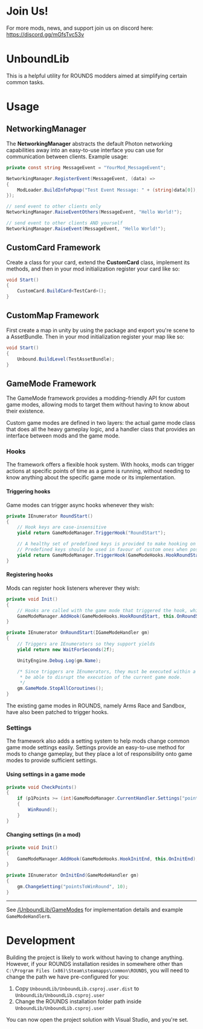 # Join Us!
For more mods, news, and support join us on discord here: https://discord.gg/mGfsTvc53v

# UnboundLib
This is a helpful utility for ROUNDS modders aimed at simplifying certain common tasks.

# Usage

## NetworkingManager
The **NetworkingManager** abstracts the default Photon networking capabilities away into an easy-to-use interface you can use for communication between clients.
Example usage:
```c#
private const string MessageEvent = "YourMod_MessageEvent";

NetworkingManager.RegisterEvent(MessageEvent, (data) =>
{
	ModLoader.BuildInfoPopup("Test Event Message: " + (string)data[0]);    // should print "Test Event Message: Hello World!"
});

// send event to other clients only
NetworkingManager.RaiseEventOthers(MessageEvent, "Hello World!");

// send event to other clients AND yourself
NetworkingManager.RaiseEvent(MessageEvent, "Hello World!");
```

## CustomCard Framework
Create a class for your card, extend the **CustomCard** class, implement its methods, and then in your mod initialization register your card like so:
```c#
void Start()
{
    CustomCard.BuildCard<TestCard>();
}
```

## CustomMap Framework
First create a map in unity by using the package and export you're scene to a AssetBundle. Then in your mod initialization register your map like so:

```c#
void Start()
{
    Unbound.BuildLevel(TestAssetBundle);
}
```

## GameMode Framework
The GameMode framework provides a modding-friendly API for custom game modes, allowing mods to target them without having to know about their existence.

Custom game modes are defined in two layers: the actual game mode class that does all the heavy gameplay logic, and a handler class that provides an interface
between mods and the game mode.

### Hooks
The framework offers a flexible hook system. With hooks, mods can trigger actions at specific points of time as a game is running, without needing to know
anything about the specific game mode or its implementation.

#### Triggering hooks
Game modes can trigger async hooks whenever they wish:

```csharp
private IEnumerator RoundStart()
{
	// Hook keys are case-insensitive
	yield return GameModeManager.TriggerHook("RoundStart");

	// A healthy set of predefined keys is provided to make hooking on to them easier.
	// Predefined keys should be used in favour of custom ones when possible.
	yield return GameModeManager.TriggerHook(GameModeHooks.HookRoundStart);
}
```

#### Registering hooks
Mods can register hook listeners wherever they wish:

```csharp
private void Init()
{
	// Hooks are called with the game mode that triggered the hook, which is always the currently active game mode
	GameModeManager.AddHook(GameModeHooks.HookRoundStart, this.OnRoundStart);
}

private IEnumerator OnRoundStart(IGameModeHandler gm)
{
	// Triggers are IEnumerators so they support yields
	yield return new WaitForSeconds(2f);

	UnityEngine.Debug.Log(gm.Name);

	/* Since triggers are IEnumerators, they must be executed within a coroutine. This means triggers are guaranteed to
	 * be able to disrupt the execution of the current game mode.
	 */
	gm.GameMode.StopAllCoroutines();
}
```

The existing game modes in ROUNDS, namely Arms Race and Sandbox, have also been patched to trigger hooks.

### Settings
The framework also adds a setting system to help mods change common game mode settings easily. Settings provide an easy-to-use method for mods to change gameplay,
but they place a lot of responsibility onto game modes to provide sufficient settings.

#### Using settings in a game mode

```csharp
private void CheckPoints()
{
	if (p1Points >= (int)GameModeManager.CurrentHandler.Settings["pointsToWinRound"])
	{
		WinRound();
	}
}
```

#### Changing settings (in a mod)

```csharp
private void Init()
{
	GameModeManager.AddHook(GameModeHooks.HookInitEnd, this.OnInitEnd);
}

private IEnumerator OnInitEnd(GameModeHandler gm)
{
	gm.ChangeSetting("pointsToWinRound", 10);
}
```

---

See [/UnboundLib/GameModes](./UnboundLib/GameModes) for implementation details and example `GameModeHandler`s.

# Development

Building the project is likely to work without having to change anything. However, if your ROUNDS installation resides in somewhere other than `C:\Program Files (x86)\Steam\steamapps\common\ROUNDS`,
you will need to change the path we have pre-configured for you:

1. Copy `UnboundLib/UnboundLib.csproj.user.dist` to `UnboundLib/UnboundLib.csproj.user`
2. Change the ROUNDS installation folder path inside `UnboundLib/UnboundLib.csproj.user`

You can now open the project solution with Visual Studio, and you're set.

